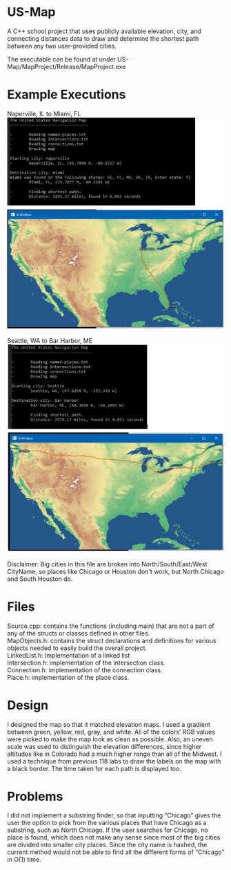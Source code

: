 # US-Map
A C++ school project that uses publicly available elevation, city, and connecting distances data to draw and determine the shortest path between any two user-provided cities.

The executable can be found at under US-Map/MapProject/Release/MapProject.exe  

# Example Executions
Naperville, IL to Miami, FL
![Naperville, IL to Miami, FL Image](https://raw.githubusercontent.com/pr4296/US-Map/master/naperville-miami.png)

Seattle, WA to Bar Harbor, ME
![Seattle, WA to Bar Harbor, ME Image](https://raw.githubusercontent.com/pr4296/US-Map/master/seattle-bar_harbor.png)

Disclaimer: Big cities in this file are broken into North/South/East/West CityName, so places like Chicago or Houston don't work, but North Chicago and South Houston do. 


# Files
Source.cpp: contains the functions (including main) that are not a part of any of the structs or classes defined in other files.  
MapObjects.h: contains the struct declarations and definitions for various objects needed to easily build the overall project.  
LinkedList.h: Implementation of a linked list  
Intersection.h: implementation of the intersection class.  
Connection.h: implementation of the connection class.  
Place.h: implementation of the place class.  

# Design 
I designed the map so that it matched elevation maps. I used a gradient between green, yellow, red, gray, and white. All of the colors’ RGB values were picked to make the map look as clean as possible. Also, an uneven scale was used to distinguish the elevation differences, since higher altitudes like in Colorado had a much higher range than all of the Midwest. I used a technique from previous 118 labs to draw the labels on the map with a black border. The time taken for each path is displayed too.

# Problems
I did not implement a substring finder, so that inputting “Chicago” gives the user the option to pick from the various places that have Chicago as a substring, such as North Chicago. If the user searches for Chicago, no place is found, which does not make any sense since most of the big cities are divided into smaller city places. Since the city name is hashed, the current method would not be able to find all the different forms of “Chicago” in O(1) time.
